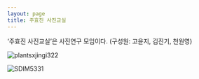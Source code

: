 ```yaml
---
layout: page
title: 주효진 사진교실
---
```


‘주효진 사진교실’은 사진연구 모임이다. (구성원: 고윤지, 김진기, 천원영)

![plantsxjingi322](https://user-images.githubusercontent.com/81041256/192147995-5b31bec1-c6b6-4ed9-8a8a-8381e9483697.jpg)

![SDIM5331](https://user-images.githubusercontent.com/81041256/192149303-f22328cc-8ecd-447b-b330-ac3f01584804.jpg)
